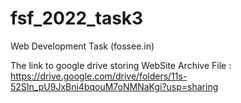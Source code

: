 # fsf_2022_task3
Web Development Task (fossee.in)

The link to google drive storing WebSite Archive File : https://drive.google.com/drive/folders/11s-52SIn_pU9JxBni4bqouM7oNMNaKgi?usp=sharing
